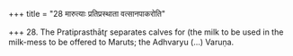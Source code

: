 +++
title = "28 मारुत्याः प्रतिप्रस्थाता वत्सानपाकरोति"

+++
28. The Pratiprasthātr̥ separates calves for (the milk to be used in the milk-mess to be offered to Maruts; the Adhvaryu (...) Varuṇa.  


[^1]: The offering materials in the Varuṇapraghāsa-offering are following:
1-5. those materials common to all the parts of the Cāturmāsya sacrifices; (see VIII.2.3);6. Sacrificial bread on eleven potsherds for Indra-Agni; 7. Milkmess for Maruts; 8. Milk-mess for Varuṇa; 9. a sacrificial bread on one potsherd for Ka Prajāpati. See TS I.8.3.1.
